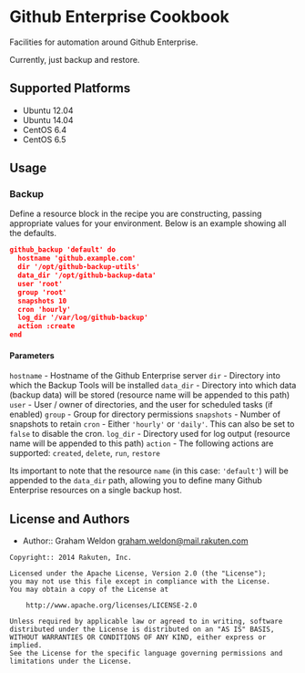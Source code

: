 # Github Enterprise Cookbook

Facilities for automation around Github Enterprise.

Currently, just backup and restore.

## Supported Platforms

* Ubuntu 12.04
* Ubuntu 14.04
* CentOS 6.4
* CentOS 6.5

## Usage

### Backup

Define a resource block in the recipe you are constructing, passing appropriate values for your environment. Below is an example showing all the defaults.

```json
github_backup 'default' do
  hostname 'github.example.com'
  dir '/opt/github-backup-utils'
  data_dir '/opt/github-backup-data'
  user 'root'
  group 'root'
  snapshots 10
  cron 'hourly'
  log_dir '/var/log/github-backup'
  action :create
end
```

#### Parameters

`hostname` - Hostname of the Github Enterprise server
`dir` - Directory into which the Backup Tools will be installed
`data_dir` - Directory into which data (backup data) will be stored (resource name will be appended to this path)
`user` - User / owner of directories, and the user for scheduled tasks (if enabled)
`group` - Group for directory permissions
`snapshots` - Number of snapshots to retain
`cron` - Either `'hourly'` or `'daily'`. This can also be set to `false` to disable the cron.
`log_dir` - Directory used for log output (resource name will be appended to this path)
`action` - The following actions are supported: `created`, `delete`, `run`, `restore`

Its important to note that the resource `name` (in this case: `'default'`) will be appended to the `data_dir` path, allowing you to define many Github Enterprise resources on a single backup host.

## License and Authors

- Author:: Graham Weldon <graham.weldon@mail.rakuten.com>

```text
Copyright:: 2014 Rakuten, Inc.

Licensed under the Apache License, Version 2.0 (the "License");
you may not use this file except in compliance with the License.
You may obtain a copy of the License at

    http://www.apache.org/licenses/LICENSE-2.0

Unless required by applicable law or agreed to in writing, software
distributed under the License is distributed on an "AS IS" BASIS,
WITHOUT WARRANTIES OR CONDITIONS OF ANY KIND, either express or implied.
See the License for the specific language governing permissions and
limitations under the License.
```
